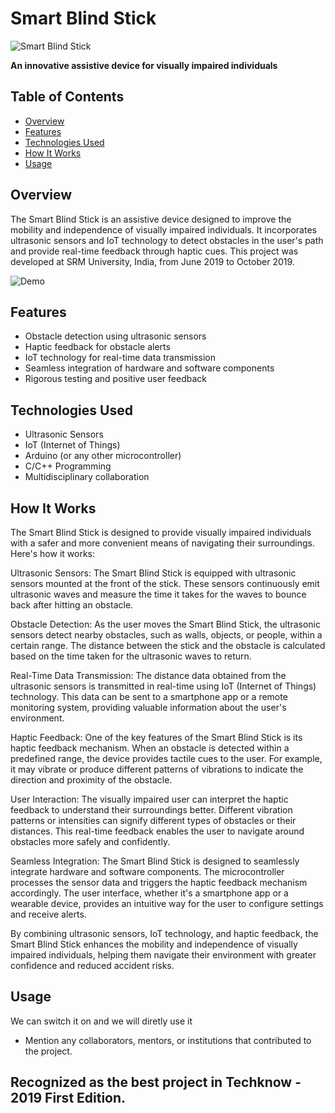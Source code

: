 # Smart Blind Stick

![Smart Blind Stick](link_to_an_image_or_logo.png)

**An innovative assistive device for visually impaired individuals**

## Table of Contents
- [Overview](#overview)
- [Features](#features)
- [Technologies Used](#technologies-used)
- [How It Works](#how-it-works)
- [Usage](#usage)
## Overview

The Smart Blind Stick is an assistive device designed to improve the mobility and independence of visually impaired individuals. It incorporates ultrasonic sensors and IoT technology to detect obstacles in the user's path and provide real-time feedback through haptic cues. This project was developed at SRM University, India, from June 2019 to October 2019.

![Demo](link_to_demo.gif)

## Features

- Obstacle detection using ultrasonic sensors
- Haptic feedback for obstacle alerts
- IoT technology for real-time data transmission
- Seamless integration of hardware and software components
- Rigorous testing and positive user feedback

## Technologies Used

- Ultrasonic Sensors
- IoT (Internet of Things)
- Arduino (or any other microcontroller)
- C/C++ Programming
- Multidisciplinary collaboration

## How It Works

The Smart Blind Stick is designed to provide visually impaired individuals with a safer and more convenient means of navigating their surroundings. Here's how it works:

Ultrasonic Sensors: The Smart Blind Stick is equipped with ultrasonic sensors mounted at the front of the stick. These sensors continuously emit ultrasonic waves and measure the time it takes for the waves to bounce back after hitting an obstacle.

Obstacle Detection: As the user moves the Smart Blind Stick, the ultrasonic sensors detect nearby obstacles, such as walls, objects, or people, within a certain range. The distance between the stick and the obstacle is calculated based on the time taken for the ultrasonic waves to return.

Real-Time Data Transmission: The distance data obtained from the ultrasonic sensors is transmitted in real-time using IoT (Internet of Things) technology. This data can be sent to a smartphone app or a remote monitoring system, providing valuable information about the user's environment.

Haptic Feedback: One of the key features of the Smart Blind Stick is its haptic feedback mechanism. When an obstacle is detected within a predefined range, the device provides tactile cues to the user. For example, it may vibrate or produce different patterns of vibrations to indicate the direction and proximity of the obstacle.

User Interaction: The visually impaired user can interpret the haptic feedback to understand their surroundings better. Different vibration patterns or intensities can signify different types of obstacles or their distances. This real-time feedback enables the user to navigate around obstacles more safely and confidently.

Seamless Integration: The Smart Blind Stick is designed to seamlessly integrate hardware and software components. The microcontroller processes the sensor data and triggers the haptic feedback mechanism accordingly. The user interface, whether it's a smartphone app or a wearable device, provides an intuitive way for the user to configure settings and receive alerts.

By combining ultrasonic sensors, IoT technology, and haptic feedback, the Smart Blind Stick enhances the mobility and independence of visually impaired individuals, helping them navigate their environment with greater confidence and reduced accident risks.


## Usage

We can switch it on and we will diretly use it


- Mention any collaborators, mentors, or institutions that contributed to the project.
## Recognized as the best project in Techknow - 2019 First Edition.

